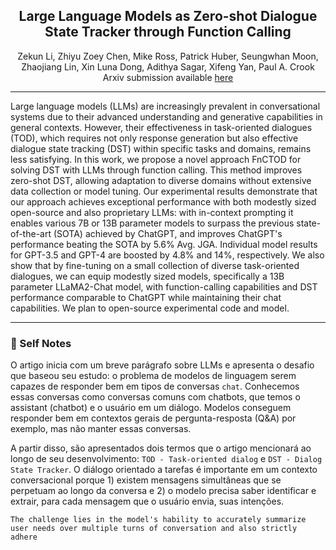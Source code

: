 <div align="center">

## Large Language Models as Zero-shot Dialogue State Tracker through Function Calling

Zekun Li, Zhiyu Zoey Chen, Mike Ross, Patrick Huber, Seungwhan Moon, Zhaojiang Lin, Xin Luna Dong, Adithya Sagar, Xifeng Yan, Paul A. Crook
<br>Arxiv submission available [here](https://arxiv.org/abs/2402.10466)</div>

---

Large language models (LLMs) are increasingly prevalent in conversational systems due to their advanced understanding and generative capabilities in general contexts. However, their effectiveness in task-oriented dialogues (TOD), which requires not only response generation but also effective dialogue state tracking (DST) within specific tasks and domains, remains less satisfying. In this work, we propose a novel approach FnCTOD for solving DST with LLMs through function calling. This method improves zero-shot DST, allowing adaptation to diverse domains without extensive data collection or model tuning. Our experimental results demonstrate that our approach achieves exceptional performance with both modestly sized open-source and also proprietary LLMs: with in-context prompting it enables various 7B or 13B parameter models to surpass the previous state-of-the-art (SOTA) achieved by ChatGPT, and improves ChatGPT's performance beating the SOTA by 5.6% Avg. JGA. Individual model results for GPT-3.5 and GPT-4 are boosted by 4.8% and 14%, respectively. We also show that by fine-tuning on a small collection of diverse task-oriented dialogues, we can equip modestly sized models, specifically a 13B parameter LLaMA2-Chat model, with function-calling capabilities and DST performance comparable to ChatGPT while maintaining their chat capabilities. We plan to open-source experimental code and model.

---

### 📑 Self Notes

O artigo inicia com um breve parágrafo sobre LLMs e apresenta o desafio que baseou seu estudo: o problema de modelos de linguagem serem capazes de responder bem em tipos de conversas `chat`. Conhecemos essas conversas como conversas comuns com chatbots, que temos o assistant (chatbot) e o usuário em um diálogo. Modelos conseguem responder bem em contextos gerais de pergunta-resposta (Q&A) por exemplo, mas não manter essas conversas.<br>

A partir disso, são apresentados dois termos que o artigo mencionará ao longo de seu desenvolvimento: `TOD - Task-oriented dialog` e `DST - Dialog State Tracker`. O diálogo orientado a tarefas é importante em um contexto conversacional porque 1) existem mensagens simultâneas que se perpetuam ao longo da conversa e 2) o modelo precisa saber identificar e extrair, para cada mensagem que o usuário envia, suas intenções.

`The challenge lies in the model's hability to accurately summarize user needs over multiple turns of conversation and also strictly adhere`






